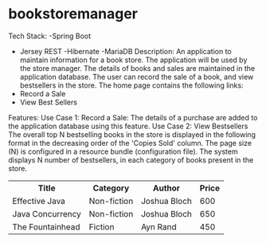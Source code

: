 # bookstoremanager
Tech Stack:
-Spring Boot
- Jersey REST
-Hibernate
-MariaDB
Description:
An application to maintain information for a book store. The application will be used by the store manager. The details of books and sales are maintained in the application database. The user can record the sale of a book, and view bestsellers in the store. The home page contains the following links:
- Record a Sale
- View Best Sellers

Features:
Use Case 1: Record a Sale: The details of a purchase are added to the application database using this feature.
Use Case 2: View Bestsellers
The overall top N bestselling books in the store is displayed in the following format in the decreasing order of the 'Copies Sold' column.
The page size (N) is configured in a resource bundle (configuration file). 
The system displays N number of bestsellers, in each category of books present in the store. 

<table>
<tr>
<th>Title</td>
<th>Category</td>
<th>Author</td>
<th>Price</td>
</tr>
<tr>
<td>Effective Java</td>
<td>Non-fiction</td>
<td>Joshua Bloch</td>
<td>600</td>
</tr>
<tr>
<td>Java Concurrency</td>
<td>Non-fiction</td>
<td>Joshua Bloch</td>
<td>650</td>
</tr>
<tr>
<td>The Fountainhead</td>
<td>Fiction</td>
<td>Ayn Rand</td>
<td>450</td>
</tr>
</table>
